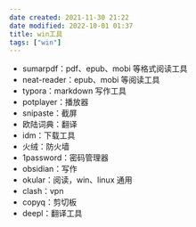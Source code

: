 ```yaml
---
date created: 2021-11-30 21:22
date modified: 2022-10-01 01:37
title: win工具
tags: ["win"]
---
```

- sumarpdf：pdf、epub、mobi 等格式阅读工具
- neat-reader：epub、mobi 等阅读工具
- typora：markdown 写作工具
- potplayer：播放器
- snipaste：截屏
- 欧陆词典：翻译
- idm：下载工具
- 火绒：防火墙
- 1password：密码管理器
- obsidian：写作
- okular：阅读，win、linux 通用
- clash：vpn
- copyq：剪切板
- deepl：翻译工具